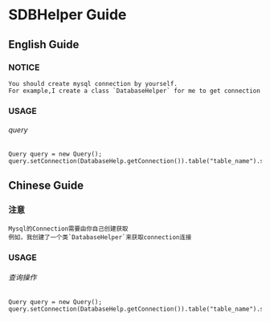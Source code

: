 # SDBHelper Guide
## English Guide
### NOTICE
    You should create mysql connection by yourself.
    For example,I create a class `DatabaseHelper` for me to get connection
### USAGE
###### query
```
Query query = new Query();
query.setConnection(DatabaseHelp.getConnection()).table("table_name").select();
```
## Chinese Guide
### 注意
    Mysql的Connection需要由你自己创建获取
    例如，我创建了一个类`DatabaseHelper`来获取connection连接
### USAGE
###### 查询操作
```
Query query = new Query();
query.setConnection(DatabaseHelp.getConnection()).table("table_name").select();
```

